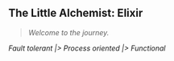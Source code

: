 ## The Little Alchemist: Elixir

>_Welcome to the journey._

_Fault tolerant |> Process oriented |> Functional_